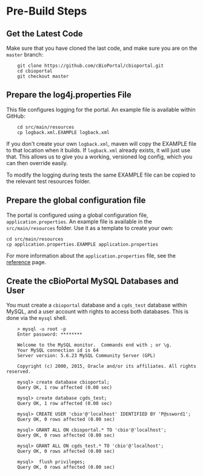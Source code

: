 # Pre-Build Steps

## Get the Latest Code

Make sure that you have cloned the last code, and make sure you are on the `master` branch:
```
	git clone https://github.com/cBioPortal/cbioportal.git
	cd cbioportal
	git checkout master
```

## Prepare the log4j.properties File

This file configures logging for the portal.
An example file is available within GitHub:
```
    cd src/main/resources
    cp logback.xml.EXAMPLE logback.xml
```

If you don't create your own `logback.xml`, maven will copy the EXAMPLE file to that location when it builds.
If `logback.xml` already exists, it will just use that. This allows us to give you a working, versioned
log config, which you can then override easily.

To modify the logging during tests the same EXAMPLE file can be copied to the relevant test resources folder.

## Prepare the global configuration file

The portal is configured using a global configuration file, `application.properties`. An example file is available in the `src/main/resources` folder. Use it as a template to create your own:

```
cd src/main/resources
cp application.properties.EXAMPLE application.properties
```

For more information about the `application.properties` file, see the [reference](/deployment/customization/Customizing-your-instance-of-cBioPortal.md) page.

## Create the cBioPortal MySQL Databases and User

You must create a `cbioportal` database and a `cgds_test` database within MySQL, and a user account with rights to access both databases.  This is done via the `mysql` shell.
```
    > mysql -u root -p
    Enter password: ********

    Welcome to the MySQL monitor.  Commands end with ; or \g.
    Your MySQL connection id is 64
    Server version: 5.6.23 MySQL Community Server (GPL)

    Copyright (c) 2000, 2015, Oracle and/or its affiliates. All rights reserved.

    mysql> create database cbioportal;
    Query OK, 1 row affected (0.00 sec)

    mysql> create database cgds_test;
    Query OK, 1 row affected (0.00 sec)

    mysql> CREATE USER 'cbio'@'localhost' IDENTIFIED BY 'P@ssword1';
    Query OK, 0 rows affected (0.00 sec)

    mysql> GRANT ALL ON cbioportal.* TO 'cbio'@'localhost';
    Query OK, 0 rows affected (0.00 sec)

    mysql> GRANT ALL ON cgds_test.* TO 'cbio'@'localhost';
    Query OK, 0 rows affected (0.00 sec)

    mysql>  flush privileges;
    Query OK, 0 rows affected (0.00 sec)
```
